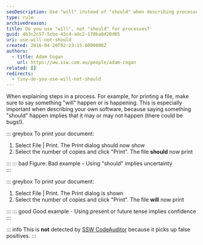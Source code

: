 ```yaml
---
seoDescription: Use "will" instead of "should" when describing processes to convey confidence and certainty.
type: rule
archivedreason:
title: Do you use "will", not "should" for processes?
guid: 4b3c2c57-5cbe-43c4-adc2-170ba0d20d05
uri: use-will-not-should
created: 2016-04-20T02:23:15.0000000Z
authors:
  - title: Adam Cogan
    url: https://ww.ssw.com.au/people/adam-cogan
related: []
redirects:
  - tiny-do-you-use-will-not-should
---
```


When explaining steps in a process. For example, for printing a file, make sure to say something "will" happen or is happening. This is especially important when describing your own software, because saying something "should" happen implies that it may or may not happen (there could be bugs!).

<!--endintro-->

::: greybox
To print your document:

1. Select File | Print. The Print dialog should now show
2. Select the number of copies and click "Print". The file **should** now print

:::
::: bad
Figure: Bad example - Using "should" implies uncertainty  
:::

::: greybox
To print your document:

1. Select File | Print. The Print dialog is shown
2. Select the number of copies and click "Print". The file **will** now print

:::
::: good
Good example - Using present or future tense implies confidence
:::

::: info
This is **not** detected by [SSW CodeAuditor](https://codeauditor.com) because it picks up false positives.
:::
